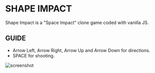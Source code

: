 # SHAPE IMPACT

Shape Impact is a "Space Impact" clone game coded with vanilla JS.

## GUIDE

-   Arrow Left, Arrow Right, Arrow Up and Arrow Down for directions.
-   SPACE for shooting.

![screenshot](https://user-images.githubusercontent.com/17138051/203411107-4d37e730-86d5-4b92-ab58-a457da94115e.png)
